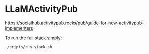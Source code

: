 # LLaMActivityPub

https://socialhub.activitypub.rocks/pub/guide-for-new-activitypub-implementers

To run the full stack simply:
```bash
./sripts/run_stack.sh
```
